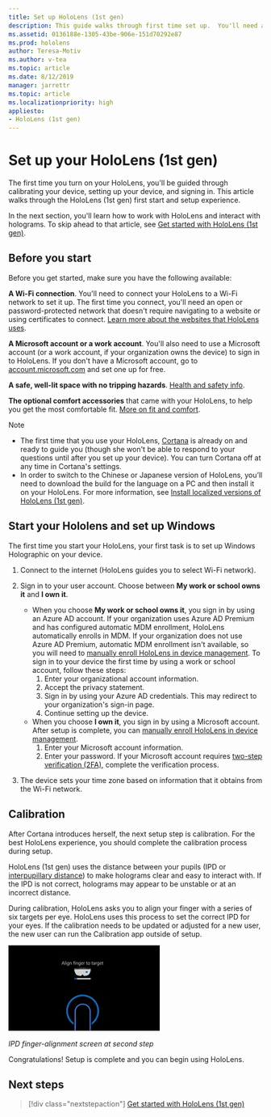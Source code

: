 ```yaml
---
title: Set up HoloLens (1st gen)
description: This guide walks through first time set up.  You'll need a Wi-Fi network and either a Microsoft (MSA) or Azure Active Directory (Azure AD) account.
ms.assetid: 0136188e-1305-43be-906e-151d70292e87
ms.prod: hololens
author: Teresa-Motiv
ms.author: v-tea
ms.topic: article
ms.date: 8/12/2019
manager: jarrettr
ms.topic: article
ms.localizationpriority: high
appliesto:
- HoloLens (1st gen)
---
```


# Set up your HoloLens (1st gen)

The first time you turn on your HoloLens, you'll be guided through calibrating your device, setting up your device, and signing in.  This article walks through the HoloLens (1st gen) first start and setup experience.

In the next section, you'll learn how to work with HoloLens and interact with holograms. To skip ahead to that article, see [Get started with HoloLens (1st gen)](hololens1-basic-usage.md).

## Before you start

Before you get started, make sure you have the following available:

**A Wi-Fi connection**. You'll need to connect your HoloLens to a Wi-Fi network to set it up. The first time you connect, you'll need an open or password-protected network that doesn't require navigating to a website or using certificates to connect. [Learn more about the websites that HoloLens uses](hololens-offline.md).

**A Microsoft account or a work account**. You'll also need to use a Microsoft account (or a work account, if your organization owns the device) to sign in to HoloLens. If you don't have a Microsoft account, go to [account.microsoft.com](http://account.microsoft.com) and set one up for free.

**A safe, well-lit space with no tripping hazards**. [Health and safety info](https://go.microsoft.com/fwlink/p/?LinkId=746661).

**The optional comfort accessories** that came with your HoloLens, to help you get the most comfortable fit. [More on fit and comfort](https://support.microsoft.com/help/12632/hololens-fit-your-hololens).

> [!NOTE]
>  
> - The first time that you use your HoloLens, [Cortana](hololens-cortana.md) is already on and ready to guide you (though she won't be able to respond to your questions until after you set up your device). You can turn Cortana off at any time in Cortana's settings.
> - In order to switch to the Chinese or Japanese version of HoloLens, you’ll need to download the build for the language on a PC and then install it on your HoloLens. For more information, see [Install localized versions of HoloLens (1st gen)](hololens1-install-localized.md).

## Start your Hololens and set up Windows

The first time you start your HoloLens, your first task is to set up Windows Holographic on your device.

1. Connect to the internet (HoloLens guides you to select Wi-Fi network).

1. Sign in to your user account. Choose between **My work or school owns it** and **I own it**.
    - When you choose **My work or school owns it**, you sign in by using an Azure AD account. If your organization uses Azure AD Premium and has configured automatic MDM enrollment, HoloLens automatically enrolls in MDM. If your organization does not use Azure AD Premium, automatic MDM enrollment isn't available, so you will need to [manually enroll HoloLens in device management](hololens-enroll-mdm.md#enroll-through-settings-app). To sign in to your device the first time by using a work or school account, follow these steps:
        1. Enter your organizational account information.
        1. Accept the privacy statement.
        1. Sign in by using your Azure AD credentials. This may redirect to your organization's sign-in page.
        1. Continue setting up the device.
    - When you choose **I own it**, you sign in by using a Microsoft account. After setup is complete, you can [manually enroll HoloLens in device management](hololens-enroll-mdm.md#enroll-through-settings-app).
        1. Enter your Microsoft account information.
        1. Enter your password. If your Microsoft account requires [two-step verification (2FA)](https://blogs.technet.microsoft.com/microsoft_blog/2013/04/17/microsoft-account-gets-more-secure/), complete the verification process.

1. The device sets your time zone based on information that it obtains from the Wi-Fi network.

## Calibration

After Cortana introduces herself, the next setup step is calibration. For the best HoloLens experience, you should complete the calibration process during setup.

HoloLens (1st gen) uses the distance between your pupils (IPD or [interpupillary distance](https://en.wikipedia.org/wiki/Interpupillary_distance)) to make holograms clear and easy to interact with. If the IPD is not correct, holograms may appear to be unstable or at an incorrect distance.

During calibration, HoloLens asks you to align your finger with a series of six targets per eye. HoloLens uses this process to set the correct IPD for your eyes. If the calibration needs to be updated or adjusted for a new user, the new user can run the Calibration app  outside of setup.

![IPD finger-alignment screen at second step](./images/ipd-finger-alignment-300px.jpg)

*IPD finger-alignment screen at second step*

Congratulations! Setup is complete and you can begin using HoloLens.

## Next steps

> [!div class="nextstepaction"]
> [Get started with HoloLens (1st gen)](hololens1-basic-usage.md)
